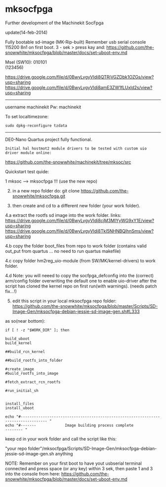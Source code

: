 # mksocfpga
Further development of the Machinekit SocFpga

update(14-feb-2014)

Fully bootable sd-image (MK-Rip-built)
Remember usb serial console 115200 8n1 on first boot.
3 - sek > press kay and:
https://github.com/the-snowwhite/mksocfpga/blob/master/docs/set-uboot-env.md

Msel (SW10):
 010101  
(123456)

https://drive.google.com/file/d/0BwyLvgyVIdi8QTRjVGZDbk1OZGs/view?usp=sharing
https://drive.google.com/file/d/0BwyLvgyVIdi8amE3ZW1fLUxld2s/view?usp=sharing

---

username machinekit
Pw: machinekit

To set localtimezone:

    sudo dpkg-reconfigure tzdata

    
---
    
    

DE0-Nano Quartus project fully functional.

    Initial hal hostmot2 module drivers to be tested with custom uio driver module online:

    
https://github.com/the-snowwhite/machinekit/tree/mksoc/src

Quickstart test quide:

1   mksoc --> mksocfpga   !!!  (use the new  repo)

2. in a new repo folder do: git clone https://github.com/the-snowwhite/mksocfpga.git

3. then create and cd to a different new folder (your work folder).

4.a extract the rootfs sd image into the work folder. links:
https://drive.google.com/file/d/0BwyLvgyVIdi8cjM3MlYyWG9xY1E/view?usp=sharing
https://drive.google.com/file/d/0BwyLvgyVIdi8TkI5NHNBQlhnSms/view?usp=sharing


4.b copy the folder boot_files from repo to work folder (contains valid out_put from quartus ... no need to run quartus makefile)

4.c copy folder hm2reg_uio-module (from SW/MK/kernel-drivers) to work folder.

4.d Note: you will neeed to copy the socfpga_defconfig into the (correct) arm/config folder overwriting the default one to enable uio-driver after the script has cloned the kernel repo on first run(with warnings). (needs patch fix...!)

5. edit this script in your local mksocfpga repo folder:
 https://github.com/the-snowwhite/mksocfpga/blob/master/Scripts/SD-Image-Gen/mksocfpga-debian-jessie-sd-image-gen.sh#L333

as so(near bottom):

    if [ ! -z "$WORK_DIR" ]; then

    build_uboot
    build_kernel

    ##build_rcn_kernel

    ##build_rootfs_into_folder

    #create_image
    #build_rootfs_into_image

    #fetch_extract_rcn_rootfs

    #run_initial_sh


    install_files
    install_uboot

    echo "#---------------------------------------------------------------------------------- "
    echo "#-------             Image building process complete                       -------- "


keep cd in your work folder and call the script like this:

"your repo folder"/mksocfpga/Scripts/SD-Image-Gen/mksocfpga-debian-jessie-sd-image-gen.sh anything

NOTE:
Remember on your first boot to have yout usbserial terminal connected and press space (or any key) within 3 sek,
then paste 1 and 3 into the console from here:
https://github.com/the-snowwhite/mksocfpga/blob/master/docs/set-uboot-env.md

